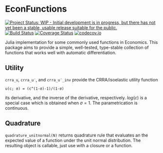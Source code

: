 # EconFunctions

[![Project Status: WIP - Initial development is in progress, but there has not yet been a stable, usable release suitable for the public.](http://www.repostatus.org/badges/latest/wip.svg)](http://www.repostatus.org/#wip)
[![Build Status](https://travis-ci.org/tpapp/EconFunctions.jl.svg?branch=master)](https://travis-ci.org/tpapp/EconFunctions.jl)
[![Coverage Status](https://coveralls.io/repos/tpapp/EconFunctions.jl/badge.svg?branch=master&service=github)](https://coveralls.io/github/tpapp/EconFunctions.jl?branch=master)
[![codecov.io](http://codecov.io/github/tpapp/EconFunctions.jl/coverage.svg?branch=master)](http://codecov.io/github/tpapp/EconFunctions.jl?branch=master)

Julia implementation for some commonly used functions in Economics. This package aims to provide a simple, well-tested, type-stable collection of functions that works well with automatic differentiation.

## Utility

`crra_u`, `crra_u′`, and `crra_u′_inv` provide the CRRA/isoelastic utility function

``u(c; σ) = (c^(1-σ)-1)/(1-σ)``

its derivative, and the inverse of the derivative, respectively. $log(c)$ is a special case which is obtained when $σ=1$. The parametrication is continuous.

## Quadrature

`quadrature_unitnormal(N)` returns quadrature rule that evaluates an the expected value of a function under the unit normal distribution. The resulting object is callable, just use with a closure or a function.


